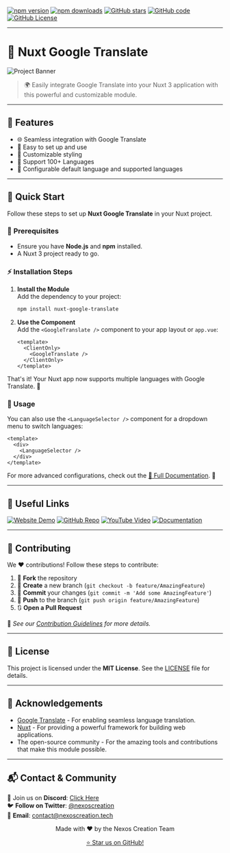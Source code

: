 [![npm version](https://img.shields.io/npm/v/nuxt-google-translate?style=flat-square&color=cyan)](https://www.npmjs.com/package/nuxt-google-translate)
[![npm downloads](https://img.shields.io/npm/dt/nuxt-google-translate?style=flat-square&color=cyan)](https://www.npmjs.com/package/nuxt-google-translate)
[![GitHub stars](https://img.shields.io/github/stars/nexoscreation/nuxt-google-translate.svg?style=flat-square&color=cyan)](https://github.com/nexoscreation/nuxt-google-translate)
[![GitHub code](https://img.shields.io/github/languages/code-size/nexoscreation/nuxt-google-translate.svg?style=flat-square&color=cyan)](https://github.com/nexoscreation/nuxt-google-translate)
[![GitHub License](https://img.shields.io/github/license/nexoscreation/nuxt-google-translate.svg?style=flat-square&color=cyan)](https://github.com/nexoscreation/nuxt-google-translate)

---

# 🚀 Nuxt Google Translate

![Project Banner](https://github.com/user-attachments/assets/fd43e328-daa8-47e5-833a-075bdab3a757)

> 🌍 Easily integrate Google Translate into your Nuxt 3 application with this powerful and customizable module.

---

## 🌟 Features

- 🌐 Seamless integration with Google Translate
- 🚀 Easy to set up and use
- 🎨 Customizable styling
- 🤩 Support 100+ Languages
- 🔧 Configurable default language and supported languages

---

## 🚀 Quick Start

Follow these steps to set up **Nuxt Google Translate** in your Nuxt project. 

### 🔧 **Prerequisites**

- Ensure you have **Node.js** and **npm** installed.  
- A Nuxt 3 project ready to go.  

### ⚡ **Installation Steps**

1. **Install the Module**  
   Add the dependency to your project:  
   ```bash
   npm install nuxt-google-translate
   ```  

3. **Use the Component**  
   Add the `<GoogleTranslate />` component to your app layout or `app.vue`:  
   ```vue
   <template>
     <ClientOnly>
       <GoogleTranslate />       
     </ClientOnly>
   </template>
   ```  

That's it! Your Nuxt app now supports multiple languages with Google Translate. 🎉 

### 🎯 Usage

You can also use the `<LanguageSelector />` component for a dropdown menu to switch languages:  

```vue
<template>
  <div>
    <LanguageSelector />
  </div>
</template>
```

For more advanced configurations, check out the [📘 Full Documentation](https://nexoscreation.tech/docs/resources/google-translate). 🚀  

---

## 🔗 Useful Links

[![Website Demo](https://img.shields.io/badge/Web-Demo-blue?style=for-the-badge&logo=google-chrome)](https://nexoscreation.github.io/nuxt-google-translate/)
[![GitHub Repo](https://img.shields.io/badge/GitHub-Repo-green?style=for-the-badge&logo=github)](https://github.com/nexoscreation/nuxt-google-translate)
[![YouTube Video](https://img.shields.io/badge/YouTube-Video-red?style=for-the-badge&logo=youtube)](https://www.youtube.com/watch?v=vapgAOjdSMQ)
[![Documentation](https://img.shields.io/badge/Documentation-Read%20Now-blue?style=for-the-badge&logo=readthedocs)](https://nexoscreation.tech/docs/resources/google-translate)

---

## 🤝 Contributing

We ❤️ contributions! Follow these steps to contribute:

1. 🍴 **Fork** the repository
2. 🌿 **Create** a new branch (`git checkout -b feature/AmazingFeature`)
3. 💾 **Commit** your changes (`git commit -m 'Add some AmazingFeature'`)
4. 🚀 **Push** to the branch (`git push origin feature/AmazingFeature`)
5. 🔃 **Open a Pull Request**

📖 _See our [Contribution Guidelines](CONTRIBUTING.md) for more details._

---

## 📄 License

This project is licensed under the **MIT License**. See the [LICENSE](LICENSE) file for details.

---

## 🙏 Acknowledgements

- [Google Translate](https://translate.google.com/) - For enabling seamless language translation.
- [Nuxt](https://nuxt.com/) - For providing a powerful framework for building web applications.
- The open-source community - For the amazing tools and contributions that make this module possible.

---

## 📬 **Contact & Community**

💬 Join us on **Discord**: [Click Here](https://discord.gg/H7pVc9aUK2)  
🐦 **Follow on Twitter**: [@nexoscreation](https://twitter.com/nexoscreation)  
📧 **Email**: [contact@nexoscreation.tech](mailto:contact@nexoscreation.tech)

<p align="center">
  Made with ❤️ by the Nexos Creation Team
</p>

<p align="center">
  <a href="https://github.com/nexoscreation/nuxt-google-translate/stargazers">⭐ Star us on GitHub!</a>
</p>
